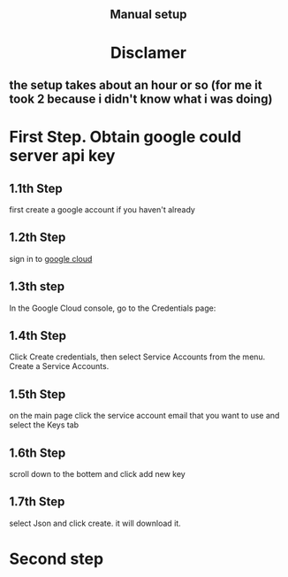 <div align=center>

## Manual setup

# Disclamer

 <div align="left">

## the setup takes about an hour or so (for me it took 2 because i didn't know what i was doing)

# First Step. Obtain google could server api key

## 1.1th Step

first create a google account if you haven't already

## 1.2th Step

sign in to [google cloud](https://console.cloud.google.com/apis/credentials?_ga=2.141441269.633874558.1722564956-2000324897.1722564956)

## 1.3th step

In the Google Cloud console, go to the Credentials page:

## 1.4th Step

Click Create credentials, then select Service Accounts from the menu.
Create a Service Accounts.

## 1.5th Step

on the main page click the service account email that you want to use and select the Keys tab

## 1.6th Step

scroll down to the bottem and click add new key

## 1.7th Step

select Json and click create. it will download it.

# Second step

